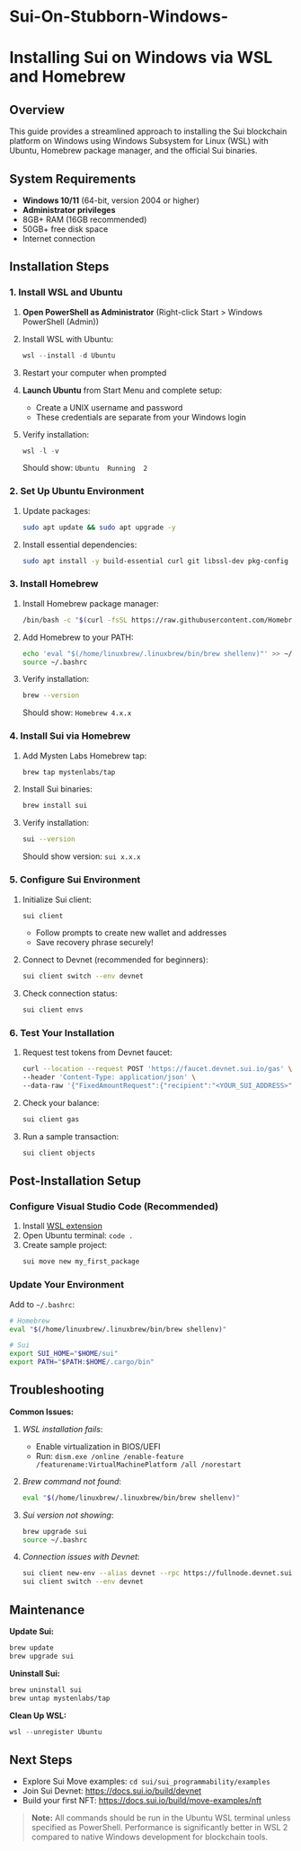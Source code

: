 # Sui-On-Stubborn-Windows-

# Installing Sui on Windows via WSL and Homebrew

## Overview
This guide provides a streamlined approach to installing the Sui blockchain platform on Windows using Windows Subsystem for Linux (WSL) with Ubuntu, Homebrew package manager, and the official Sui binaries.

## System Requirements
- **Windows 10/11** (64-bit, version 2004 or higher)
- **Administrator privileges**
- 8GB+ RAM (16GB recommended)
- 50GB+ free disk space
- Internet connection

## Installation Steps

### 1. Install WSL and Ubuntu

1. **Open PowerShell as Administrator** (Right-click Start > Windows PowerShell (Admin))
   
2. Install WSL with Ubuntu:
   ```powershell
   wsl --install -d Ubuntu
   ```
   
3. Restart your computer when prompted

4. **Launch Ubuntu** from Start Menu and complete setup:
   - Create a UNIX username and password
   - These credentials are separate from your Windows login

5. Verify installation:
   ```powershell
   wsl -l -v
   ```
   Should show: `Ubuntu  Running  2`

### 2. Set Up Ubuntu Environment

1. Update packages:
   ```bash
   sudo apt update && sudo apt upgrade -y
   ```

2. Install essential dependencies:
   ```bash
   sudo apt install -y build-essential curl git libssl-dev pkg-config
   ```

### 3. Install Homebrew

1. Install Homebrew package manager:
   ```bash
   /bin/bash -c "$(curl -fsSL https://raw.githubusercontent.com/Homebrew/install/HEAD/install.sh)"
   ```

2. Add Homebrew to your PATH:
   ```bash
   echo 'eval "$(/home/linuxbrew/.linuxbrew/bin/brew shellenv)"' >> ~/.bashrc
   source ~/.bashrc
   ```

3. Verify installation:
   ```bash
   brew --version
   ```
   Should show: `Homebrew 4.x.x`

### 4. Install Sui via Homebrew

1. Add Mysten Labs Homebrew tap:
   ```bash
   brew tap mystenlabs/tap
   ```

2. Install Sui binaries:
   ```bash
   brew install sui
   ```

3. Verify installation:
   ```bash
   sui --version
   ```
   Should show version: `sui x.x.x`

### 5. Configure Sui Environment

1. Initialize Sui client:
   ```bash
   sui client
   ```
   - Follow prompts to create new wallet and addresses
   - Save recovery phrase securely!

2. Connect to Devnet (recommended for beginners):
   ```bash
   sui client switch --env devnet
   ```

3. Check connection status:
   ```bash
   sui client envs
   ```

### 6. Test Your Installation

1. Request test tokens from Devnet faucet:
   ```bash
   curl --location --request POST 'https://faucet.devnet.sui.io/gas' \
   --header 'Content-Type: application/json' \
   --data-raw '{"FixedAmountRequest":{"recipient":"<YOUR_SUI_ADDRESS>"}}'
   ```

2. Check your balance:
   ```bash
   sui client gas
   ```

3. Run a sample transaction:
   ```bash
   sui client objects
   ```

## Post-Installation Setup

### Configure Visual Studio Code (Recommended)
1. Install [WSL extension](https://marketplace.visualstudio.com/items?itemName=ms-vscode-remote.remote-wsl)
2. Open Ubuntu terminal: `code .`
3. Create sample project:
   ```bash
   sui move new my_first_package
   ```

### Update Your Environment
Add to `~/.bashrc`:
```bash
# Homebrew
eval "$(/home/linuxbrew/.linuxbrew/bin/brew shellenv)"

# Sui
export SUI_HOME="$HOME/sui"
export PATH="$PATH:$HOME/.cargo/bin"
```

## Troubleshooting

**Common Issues:**
1. *WSL installation fails*:
   - Enable virtualization in BIOS/UEFI
   - Run: `dism.exe /online /enable-feature /featurename:VirtualMachinePlatform /all /norestart`

2. *Brew command not found*:
   ```bash
   eval "$(/home/linuxbrew/.linuxbrew/bin/brew shellenv)"
   ```

3. *Sui version not showing*:
   ```bash
   brew upgrade sui
   source ~/.bashrc
   ```

4. *Connection issues with Devnet*:
   ```bash
   sui client new-env --alias devnet --rpc https://fullnode.devnet.sui.io:443
   sui client switch --env devnet
   ```

## Maintenance

**Update Sui:**
```bash
brew update
brew upgrade sui
```

**Uninstall Sui:**
```bash
brew uninstall sui
brew untap mystenlabs/tap
```

**Clean Up WSL:**
```powershell
wsl --unregister Ubuntu
```

## Next Steps
- Explore Sui Move examples: `cd sui/sui_programmability/examples`
- Join Sui Devnet: https://docs.sui.io/build/devnet
- Build your first NFT: https://docs.sui.io/build/move-examples/nft

> **Note:** All commands should be run in the Ubuntu WSL terminal unless specified as PowerShell. Performance is significantly better in WSL 2 compared to native Windows development for blockchain tools.


